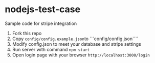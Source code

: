 # nodejs-test-case
 Sample code for stripe integration

1. Fork this repo
2. Copy ```config/config.example.json```to ```config/config.json````
3. Modify config.json to meet your database and stripe settings
4. Run server with command ```npm start```
5. Open login page with your browser ```http://localhost:3000/login```
